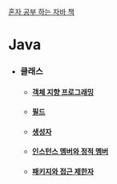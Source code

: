 [혼자 공부 하는 자바 책](https://hongong.hanbit.co.kr/%EC%9E%90%EB%B0%94/)

# Java

- ### 클래스
  - #### [객체 지향 프로그래밍](https://github.com/Sun1203/Java_Learn/blob/main/src/sec01/exam01/Student.java)
  
  - #### [필드](https://github.com/Sun1203/Java_Learn/tree/main/src/sec02)
  
  - #### [생성자](https://github.com/Sun1203/Java_Learn/tree/main/src/sec03)
  
  - #### [인스턴스 멤버와 정적 멤버](https://github.com/Sun1203/Java_Learn/tree/main/src/sec05)
  
  - #### [패키지와 접근 제한자](https://github.com/Sun1203/Java_Learn/tree/main/src/sec06)

